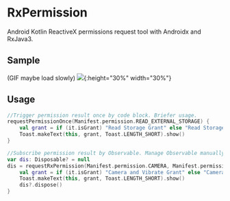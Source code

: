 # RxPermission
Android Kotlin ReactiveX permissions request tool with Androidx and RxJava3.

## Sample
(GIF maybe load slowly)
![](screenshot/sample.gif){:height="30%" width="30%"}

## Usage
```kotlin
//Trigger permission result once by code block. Briefer usage.
requestPermissionOnce(Manifest.permission.READ_EXTERNAL_STORAGE) {
    val grant = if (it.isGrant) "Read Storage Grant" else "Read Storage NOT Grant"
    Toast.makeText(this, grant, Toast.LENGTH_SHORT).show()
}
```

```kotlin
//Subscribe permission result by Observable. Manage Observable manually.
var dis: Disposable? = null
dis = requestRxPermission(Manifest.permission.CAMERA, Manifest.permission.VIBRATE).subscribe {
    val grant = if (it.isGrant) "Camera and Vibrate Grant" else "Camera or Vibrate Grant"
    Toast.makeText(this, grant, Toast.LENGTH_SHORT).show()
    dis?.dispose()
}
```


